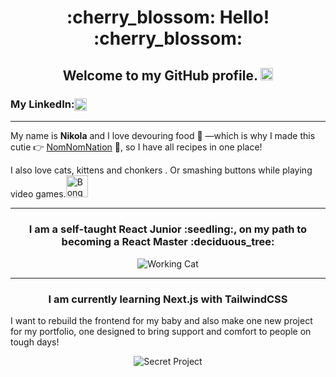 <h1 align="center"> :cherry_blossom: Hello! :cherry_blossom: </h1>



<h2 align="center"> Welcome to my GitHub profile. <img src="https://camo.githubusercontent.com/5ad6679a100599b10c6833c4c4eb5e7128b58e66a1f95f77fb87bfc791b4dd24/68747470733a2f2f63756c746f667468657061727479706172726f742e636f6d2f706172726f74732f68642f676974687562706172726f742e676966" width="20"> </h2>





<h3>My LinkedIn:<a href="https://www.linkedin.com/in/nik-berankova/" style="display: inline-block; vertical-align: middle;">
<img src="https://upload.wikimedia.org/wikipedia/commons/c/ca/LinkedIn_logo_initials.png" alt="LinkedIn" width="20">
</a>
</h3>


---

My name is **Nikola** and I love devouring food :pizza: —which is why I made this cutie :point_right: [NomNomNation](https://nomnomnation.vercel.app/) :green_heart:, so I have all recipes in one place!

I also love cats, kittens and chonkers .
Or smashing buttons while playing video games.<img src="https://user-images.githubusercontent.com/74038190/226127923-0e8b7792-7b3c-462b-951b-63c96ba1a5af.gif" alt="Bongo Cat" width="35">

---

<h3 align="center"> I am a self-taught React Junior :seedling:, on my path to becoming a React Master :deciduous_tree: </h3>

<p align="center">
  <img src="https://user-images.githubusercontent.com/74038190/216649417-9acc58df-9186-4132-ad43-819a57babb67.gif" alt="Working Cat">
</p>

---

<h3 align="center">I am currently learning Next.js with TailwindCSS</h3>

I want to rebuild the frontend for my baby and also make one new project for my portfolio, one designed to bring support and comfort to people on tough days!

<p align="center">
  <img src="https://user-images.githubusercontent.com/74038190/236544207-c4f427b3-be04-4cfe-a3d2-2eabb0d2de73.gif" alt="Secret Project">
</p>
